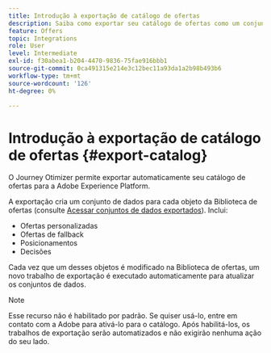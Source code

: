 ```yaml
---
title: Introdução à exportação de catálogo de ofertas
description: Saiba como exportar seu catálogo de ofertas como um conjunto de dados
feature: Offers
topic: Integrations
role: User
level: Intermediate
exl-id: f30abea1-b204-4470-9836-75fae916bbb1
source-git-commit: 0ca491315e214e3c12bec11a93da1a2b98b493b6
workflow-type: tm+mt
source-wordcount: '126'
ht-degree: 0%

---
```


# Introdução à exportação de catálogo de ofertas {#export-catalog}

O Journey Otimizer permite exportar automaticamente seu catálogo de ofertas para a Adobe Experience Platform.

A exportação cria um conjunto de dados para cada objeto da Biblioteca de ofertas (consulte [Acessar conjuntos de dados exportados](../export-catalog/access-dataset.md)). Inclui:

* Ofertas personalizadas
* Ofertas de fallback
* Posicionamentos
* Decisões

Cada vez que um desses objetos é modificado na Biblioteca de ofertas, um novo trabalho de exportação é executado automaticamente para atualizar os conjuntos de dados.

>[!NOTE]
>
>Esse recurso não é habilitado por padrão. Se quiser usá-lo, entre em contato com a Adobe para ativá-lo para o catálogo. Após habilitá-los, os trabalhos de exportação serão automatizados e não exigirão nenhuma ação do seu lado.
